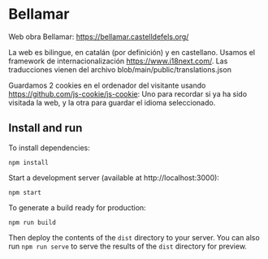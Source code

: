# Bellamar

Web obra Bellamar: https://bellamar.castelldefels.org/

La web es bilingue, en catalán (por definición) y en castellano. Usamos el framework de internacionalización https://www.i18next.com/. Las traducciones vienen del archivo blob/main/public/translations.json

Guardamos 2 cookies en el ordenador del visitante usando https://github.com/js-cookie/js-cookie: Uno para recordar si ya ha sido visitada la web, y la otra para guardar el idioma seleccionado.

## Install and run

To install dependencies:

	npm install

Start a development server (available at http://localhost:3000):

    npm start

To generate a build ready for production:

    npm run build

Then deploy the contents of the `dist` directory to your server.  You can also run `npm run serve` to serve the results of the `dist` directory for preview.

